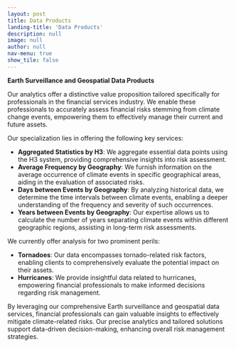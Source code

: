 ```yaml
---
layout: post
title: Data Products
landing-title: 'Data Products'
description: null
image: null
author: null
nav-menu: true
show_tile: false
---
```


**Earth Surveillance and Geospatial Data Products**

Our analytics offer a distinctive value proposition tailored specifically for professionals in the financial services industry. We enable these professionals to accurately assess financial risks stemming from climate change events, empowering them to effectively manage their current and future assets.

Our specialization lies in offering the following key services:

 * **Aggregated Statistics by H3**: We aggregate essential data points using the H3 system, providing comprehensive insights into risk assessment.
 * **Average Frequency by Geography**: We furnish information on the average occurrence of climate events in specific geographical areas, aiding in the evaluation of associated risks.
 * **Days between Events by Geography**: By analyzing historical data, we determine the time intervals between climate events, enabling a deeper understanding of the frequency and severity of such occurrences.
 * **Years between Events by Geography**: Our expertise allows us to calculate the number of years separating climate events within different geographic regions, assisting in long-term risk assessments.
  

We currently offer analysis for two prominent perils:

 * **Tornadoes**: Our data encompasses tornado-related risk factors, enabling clients to comprehensively evaluate the potential impact on their assets.
 * **Hurricanes**: We provide insightful data related to hurricanes, empowering financial professionals to make informed decisions regarding risk management.

By leveraging our comprehensive Earth surveillance and geospatial data services, financial professionals can gain valuable insights to effectively mitigate climate-related risks. Our precise analytics and tailored solutions support data-driven decision-making, enhancing overall risk management strategies.